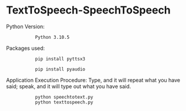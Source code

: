 # TextToSpeech-SpeechToSpeech
Python Version: 
               
               Python 3.10.5

Packages used:

               pip install pyttsx3

               pip install pyaudio
              
Application Execution Procedure: Type, and it will repeat what you have said; speak, and it will type out what you have said. 	

               python speechtotext.py
               python texttospeech.py
